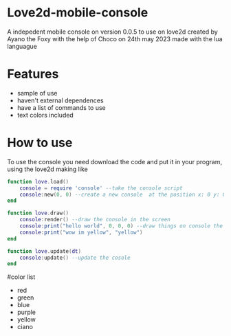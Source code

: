 # Love2d-mobile-console
A indepedent mobile console on version 0.0.5 to use on love2d created by Ayano the Foxy with the help of Choco on 24th may 2023 made with the lua languague

# Features
- sample of use
- haven't external dependences
- have a list of commands to use
- text colors included

# How to use
To use the console you need download the code and put it in your program, using the love2d making like

```lua
function love.load()
    console = require 'console' --take the console script
    console:new(0, 0) --create a new console  at the position x: 0 y: 0
end

function love.draw()
    console:render() --draw the console in the screen
    console:print("hello world", 0, 0, 0) --draw things on console the text color is r: 0, g: 0, b: 0
    console:print("wow im yellow", "yellow")
end

function love.update(dt)
    console:update() --update the cosole
end
```

#color list
- red
- green
- blue
- purple
- yellow
- ciano